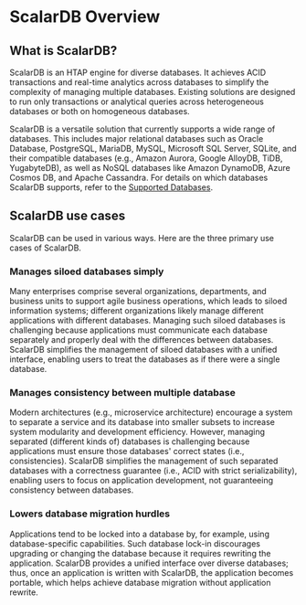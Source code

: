 # ScalarDB Overview

## What is ScalarDB?

ScalarDB is an HTAP engine for diverse databases. It achieves ACID transactions and real-time analytics across databases to simplify the complexity of managing multiple databases. Existing solutions are designed to run only transactions or analytical queries across heterogeneous databases or both on homogeneous databases.

ScalarDB is a versatile solution that currently supports a wide range of databases. This includes major relational databases such as Oracle Database, PostgreSQL, MariaDB, MySQL, Microsoft SQL Server, SQLite, and their compatible databases (e.g., Amazon Aurora, Google AlloyDB, TiDB, YugabyteDB), as well as NoSQL databases like Amazon DynamoDB, Azure Cosmos DB, and Apache Cassandra.
For details on which databases ScalarDB supports, refer to the [Supported Databases](docs/scalardb-supported-databases.md).

## ScalarDB use cases

ScalarDB can be used in various ways.
Here are the three primary use cases of ScalarDB.

### Manages siloed databases simply
Many enterprises comprise several organizations, departments, and business units to support agile business operations, which leads to siloed information systems; different organizations likely manage different applications with different databases. Managing such siloed databases is challenging because applications must communicate each database separately and properly deal with the differences between databases. ScalarDB simplifies the management of siloed databases with a unified interface, enabling users to treat the databases as if there were a single database.

### Manages consistency between multiple database
Modern architectures (e.g., microservice architecture) encourage a system to separate a service and its database into smaller subsets to increase system modularity and development efficiency. However, managing separated (different kinds of) databases is challenging because applications must ensure those databases' correct states (i.e., consistencies). ScalarDB simplifies the management of such separated databases with a correctness guarantee (i.e., ACID with strict serializability), enabling users to focus on application development, not guaranteeing consistency between databases.

### Lowers database migration hurdles
Applications tend to be locked into a database by, for example, using database-specific capabilities. Such database lock-in discourages upgrading or changing the database because it requires rewriting the application. ScalarDB provides a unified interface over diverse databases; thus, once an application is written with ScalarDB, the application becomes portable, which helps achieve database migration without application rewrite.
